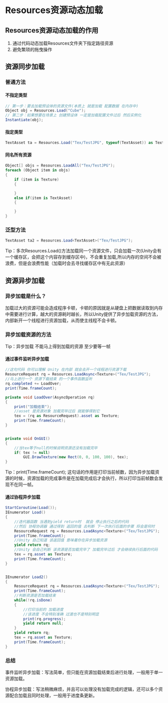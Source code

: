 # Resources资源动态加载 

## Resources资源动态加载的作用  
1. 通过代码动态加载Resources文件夹下指定路径资源
2. 避免繁琐的拖曳操作

## 资源同步加载

### 普通方法  
#### 不指定类型
``` C# 
// 第一步：要去加载预设体的资源文件(本质上 就是加载 配置数据 在内存中)
Object obj = Resources.Load("Cube");
// 第二步：如果想要在场景上 创建预设体 一定是加载配置文件过后 然后实例化
Instantiate(obj);
```
#### 指定类型 
``` C# 
TextAsset ta = Resources.Load("Tex/TestJPG", typeof(TextAsset)) as TextAsset;
```
#### 同名所有资源
``` C#  
Object[] objs = Resources.LoadAll("Tex/TestJPG");
foreach (Object item in objs)
{
    if (item is Texture)
    { 

    }
    else if(item is TextAsset)
    {

    }
}
```
### 泛型方法
``` C# 
TextAsset ta2 = Resources.Load<TextAsset>("Tex/TestJPG");
```
Tip：多次Resources.Load()方法加载同一个资源文件，只会加载一次(Unity会有一个缓存区，会把这个内容存到缓存区中)，不会重复加载,所以内存的空间不会被浪费，但是会浪费性能（加载时会去寻找缓存区中有无此资源）

## 资源异步加载 
### 异步加载是什么？ 
加载过大的资源可能会造成程序卡顿，卡顿的原因就是从硬盘上把数据读取到内存中需要进行计算，越大的资源耗时越长，所以Unity提供了异步加载资源的方法，内部新开一个线程进行资源加载，从而使主线程不会卡顿。
### 异步加载资源的方法
Tip：异步加载 不能马上得到加载的资源 至少要等一帧
#### 通过事件监听异步加载
``` C# 
//这句代码 你可以理解 Unity 在内部 就会去开一个线程进行资源下载
ResourceRequest rq = Resources.LoadAsync<Texture>("Tex/TestJPG");
//马上进行一个 资源下载结束 的一个事件函数监听
rq.completed += LoadOver;
print(Time.frameCount);

private void LoadOver(AsyncOperation rq)
{
    print("加载结束");
    //asset 是资源对象 加载完毕过后 就能够得到它
    tex = (rq as ResourceRequest).asset as Texture;
    print(Time.frameCount);
}


private void OnGUI()
{
    //当tex等于null的时候说明资源还没有加载完毕
    if( tex != null)
        GUI.DrawTexture(new Rect(0, 0, 100, 100), tex);
}
```
Tip：print(Time.frameCount); 这句话的作用是打印当前帧数，因为异步加载资源的时候，资源加载的完成事件是在加载完成后才会执行，所以打印当前帧数会发现不在同一帧。
#### 通过协程异步加载
``` C# 
StartCoroutine(Load());
IEnumerator Load()
{
    //迭代器函数 当遇到yield return时  就会 停止执行之后的代码
    //然后 协程协调器 通过得到 返回的值 去判断 下一次执行后面的步骤 将会是何时
    ResourceRequest rq = Resources.LoadAsync<Texture>("Tex/TestJPG");
    print(Time.frameCount);
    //Unity 自己知道 该返回值 意味着你在异步加载资源 
    yield return rq;
    //Unity 会自己判断 该资源是否加载完毕了 加载完毕过后 才会继续执行后面的代码
    tex = rq.asset as Texture;
    print(Time.frameCount);
}


IEnumerator Load2()
{
    ResourceRequest rq = Resources.LoadAsync<Texture>("Tex/TestJPG");
    print(Time.frameCount);
    //判断资源是否加载结束
    while(!rq.isDone)
    {
        //打印当前的 加载进度 
        //该进度 不会特别准确 过渡也不是特别明显
        print(rq.progress);
        yield return null;
    }
    yield return rq;
    tex = rq.asset as Texture;
    print(Time.frameCount);
}
```
### 总结
事件监听异步加载：写法简单，但只能在资源加载结束后进行处理，一般用于单一资源加载。  

协程异步加载：写法稍微麻烦，并且可以处理没有加载完成的逻辑，还可以多个资源配合加载且同时处理，一般用于进度条更新。